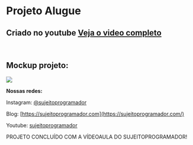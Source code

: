 # Projeto Alugue
## Criado no youtube [Veja o video completo](https://youtu.be/cYz4bVvfPVk)

<br>

## Mockup projeto:
![](https://i.ibb.co/1L91SJv/mockup.png)

**Nossas redes:**

Instagram: [@sujeitoprogramador](https://www.instagram.com/sujeitoprogramador/)

Blog: [https://sujeitoprogramador.com](https://sujeitoprogramador.com/)

Youtube: [sujeitoprogramador](https://www.youtube.com/c/Sujeitoprogramador/)


PROJETO CONCLUÍDO COM A VÍDEOAULA DO SUJEITOPROGRAMADOR!
